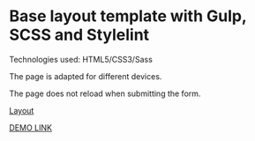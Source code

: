 # Base layout template with Gulp, SCSS and Stylelint

  Technologies used: HTML5/CSS3/Sass
  
The page is adapted for different devices.

The page does not reload when submitting the form.

[Layout](https://www.figma.com/file/Ic3SlZjkATYaS7uTifZAIk/BIKE?node-id=0%3A1&t=8N3Y16w9PflJTvac-0)

[DEMO LINK](https://apollonia5.github.io/MyBike_landing/)
